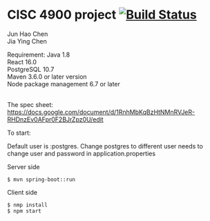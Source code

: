 # CISC 4900 project [![Build Status](https://travis-ci.com/JunChen22/4900-alter.svg?branch=master)](https://travis-ci.com/JunChen22/4900-alter)

Jun Hao Chen <br />
Jia Ying Chen

Requirement:
Java 1.8<br />
React 16.0  <br />
PostgreSQL 10.7 <br />
Maven 3.6.0 or later version  <br />
Node package management 6.7 or later

<br />The spec sheet:
https://docs.google.com/document/d/1RnhMbKqBzHtNMnRVJeR-RHDnzEv0AFpr0F2BJrZpz0U/edit


To start:<br />

Default user is :postgres.
Change postgres to different user needs to <br />
change user and password in application.properties<br />

Server side<br />
```
$ mvn spring-boot::run
```

Client side<br />
```
$ nmp install
$ npm start
```
